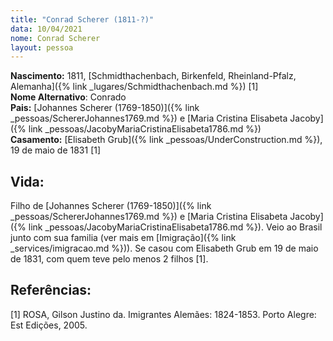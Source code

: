 ```yaml
---
title: "Conrad Scherer (1811-?)"
data: 10/04/2021
nome: Conrad Scherer
layout: pessoa
---
```


**Nascimento:** 1811, [Schmidthachenbach, Birkenfeld, Rheinland-Pfalz, Alemanha]({% link _lugares/Schmidthachenbach.md %}) [1]<br/>
**Nome Alternativo**: Conrado<br/>
**Pais:** [Johannes Scherer (1769-1850)]({% link _pessoas/SchererJohannes1769.md %}) e [Maria Cristina Elisabeta Jacoby]({% link _pessoas/JacobyMariaCristinaElisabeta1786.md %})<br/>
**Casamento:** [Elisabeth Grub]({% link _pessoas/UnderConstruction.md %}), 19 de maio de 1831 [1]<br/>

## Vida:

Filho de [Johannes Scherer (1769-1850)]({% link _pessoas/SchererJohannes1769.md %}) e [Maria Cristina Elisabeta Jacoby]({% link _pessoas/JacobyMariaCristinaElisabeta1786.md %}). Veio ao Brasil junto com sua familia (ver mais em [Imigração]({% link _services/imigracao.md %})).
Se casou com Elisabeth Grub em 19 de maio de 1831, com quem teve pelo menos 2 filhos [1].



## Referências:

[1] ROSA, Gilson Justino da. Imigrantes Alemães: 1824-1853. Porto Alegre: Est Edições, 2005.
